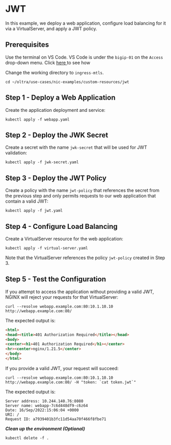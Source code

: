 # JWT

In this example, we deploy a web application, configure load balancing for it via a VirtualServer, and apply a JWT policy.

## Prerequisites

Use the terminal on VS Code. VS Code is under the `bigip-01` on the `Access` drop-down menu. Click <a href="https://raw.githubusercontent.com/F5EMEA/oltra/main/vscode.png"> here </a> to see how 

Change the working directory to `ingress-mtls`.
```
cd ~/oltra/use-cases/nic-examples/custom-resources/jwt
```

## Step 1 - Deploy a Web Application

Create the application deployment and service:
```
kubectl apply -f webapp.yaml
```

## Step 2 - Deploy the JWK Secret

Create a secret with the name `jwk-secret` that will be used for JWT validation:
```
kubectl apply -f jwk-secret.yaml
```

## Step 3 - Deploy the JWT Policy

Create a policy with the name `jwt-policy` that references the secret from the previous step and only permits requests to our web application that contain a valid JWT:
```
kubectl apply -f jwt.yaml
```

## Step 4 - Configure Load Balancing

Create a VirtualServer resource for the web application:
```
kubectl apply -f virtual-server.yaml
```

Note that the VirtualServer references the policy `jwt-policy` created in Step 3.

## Step 5 - Test the Configuration

If you attempt to access the application without providing a valid JWT, NGINX will reject your requests for that VirtualServer:
```
curl --resolve webapp.example.com:80:10.1.10.10 http://webapp.example.com:80/
```

The expected output is:
```html
<html>
<head><title>401 Authorization Required</title></head>
<body>
<center><h1>401 Authorization Required</h1></center>
<hr><center>nginx/1.21.5</center>
</body>
</html>
```

If you provide a valid JWT, your request will succeed:
```
curl --resolve webapp.example.com:80:10.1.10.10 http://webapp.example.com:80/ -H "token: `cat token.jwt`"
```

The expected output is:
```
Server address: 10.244.140.76:8080
Server name: webapp-7c6d448df9-c6z64
Date: 16/Sep/2022:15:06:04 +0000
URI: /
Request ID: a7939401b3fc11d54aa70f466f8fbe71
```

***Clean up the environment (Optional)***
```
kubectl delete -f .
```    